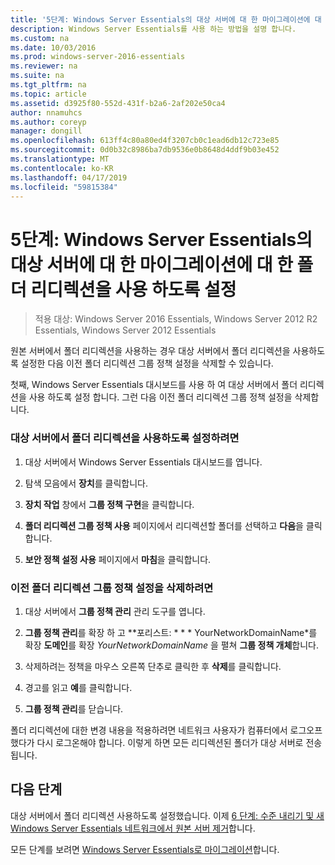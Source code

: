```yaml
---
title: '5단계: Windows Server Essentials의 대상 서버에 대 한 마이그레이션에 대 한 폴더 리디렉션을 사용 하도록 설정'
description: Windows Server Essentials를 사용 하는 방법을 설명 합니다.
ms.custom: na
ms.date: 10/03/2016
ms.prod: windows-server-2016-essentials
ms.reviewer: na
ms.suite: na
ms.tgt_pltfrm: na
ms.topic: article
ms.assetid: d3925f80-552d-431f-b2a6-2af202e50ca4
author: nnamuhcs
ms.author: coreyp
manager: dongill
ms.openlocfilehash: 613ff4c80a80ed4f3207cb0c1ead6db12c723e85
ms.sourcegitcommit: 0d0b32c8986ba7db9536e0b8648d4ddf9b03e452
ms.translationtype: MT
ms.contentlocale: ko-KR
ms.lasthandoff: 04/17/2019
ms.locfileid: "59815384"
---
```

# <a name="step-5-enable-folder-redirection-on-the-destination-server-for-windows-server-essentials-migration"></a>5단계: Windows Server Essentials의 대상 서버에 대 한 마이그레이션에 대 한 폴더 리디렉션을 사용 하도록 설정

>적용 대상: Windows Server 2016 Essentials, Windows Server 2012 R2 Essentials, Windows Server 2012 Essentials

원본 서버에서 폴더 리디렉션을 사용하는 경우 대상 서버에서 폴더 리디렉션을 사용하도록 설정한 다음 이전 폴더 리디렉션 그룹 정책 설정을 삭제할 수 있습니다.  
  
 첫째, Windows Server Essentials 대시보드를 사용 하 여 대상 서버에서 폴더 리디렉션을 사용 하도록 설정 합니다. 그런 다음 이전 폴더 리디렉션 그룹 정책 설정을 삭제합니다.  
  
### <a name="to-enable-folder-redirection-on-the-destination-server"></a>대상 서버에서 폴더 리디렉션을 사용하도록 설정하려면  
  
1.  대상 서버에서 Windows Server Essentials 대시보드를 엽니다.  
  
2.  탐색 모음에서 **장치**를 클릭합니다.  
  
3.  **장치 작업** 창에서 **그룹 정책 구현**을 클릭합니다.  
  
4.  **폴더 리디렉션 그룹 정책 사용** 페이지에서 리디렉션할 폴더를 선택하고 **다음**을 클릭합니다.  
  
5.  **보안 정책 설정 사용** 페이지에서 **마침**을 클릭합니다.  
  
### <a name="to-delete-the-old-folder-redirection-group-policy-setting"></a>이전 폴더 리디렉션 그룹 정책 설정을 삭제하려면  
  
1.  대상 서버에서 **그룹 정책 관리** 관리 도구를 엽니다.  
  
2.  **그룹 정책 관리**를 확장 하 고 **포리스트: * * * YourNetworkDomainName*를 확장 **도메인**를 확장 *YourNetworkDomainName* 을 펼쳐 **그룹 정책 개체**합니다.  
  
3.  삭제하려는 정책을 마우스 오른쪽 단추로 클릭한 후 **삭제**를 클릭합니다.  
  
4.  경고를 읽고 **예**를 클릭합니다.  
  
5.  **그룹 정책 관리**를 닫습니다.  
  
 폴더 리디렉션에 대한 변경 내용을 적용하려면 네트워크 사용자가 컴퓨터에서 로그오프했다가 다시 로그온해야 합니다. 이렇게 하면 모든 리디렉션된 폴더가 대상 서버로 전송됩니다.  
  
## <a name="next-steps"></a>다음 단계  
 대상 서버에서 폴더 리디렉션 사용하도록 설정했습니다. 이제 [6 단계: 수준 내리기 및 새 Windows Server Essentials 네트워크에서 원본 서버 제거](Step-6--Demote-and-remove-the-Source-Server-from-the-new-Windows-Server-Essentials-network.md)합니다.  
  

모든 단계를 보려면 [Windows Server Essentials로 마이그레이션](Migrate-from-Previous-Versions-to-Windows-Server-Essentials-or-Windows-Server-Essentials-Experience.md)합니다.

